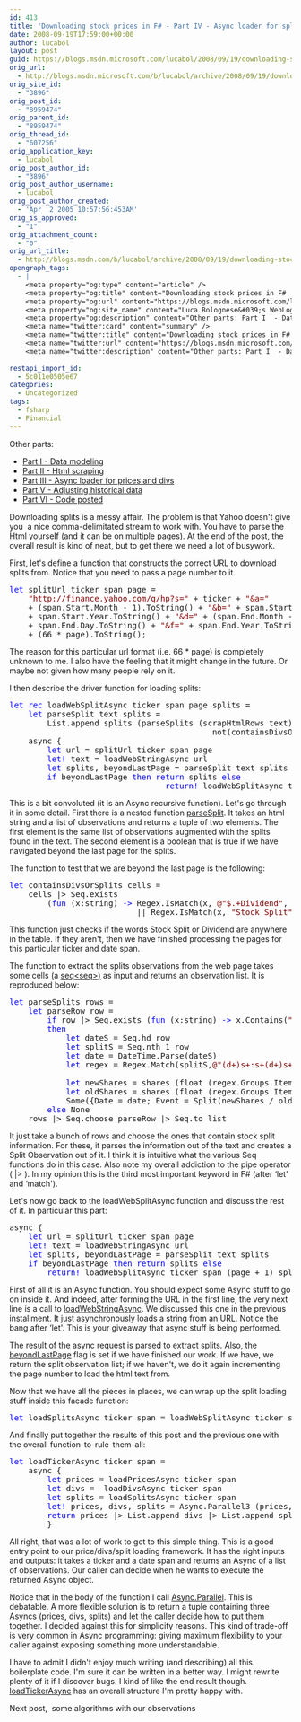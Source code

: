 ```yaml
---
id: 413
title: 'Downloading stock prices in F# - Part IV - Async loader for splits'
date: 2008-09-19T17:59:00+00:00
author: lucabol
layout: post
guid: https://blogs.msdn.microsoft.com/lucabol/2008/09/19/downloading-stock-prices-in-f-part-iv-async-loader-for-splits/
orig_url:
  - http://blogs.msdn.microsoft.com/b/lucabol/archive/2008/09/19/downloading-stock-prices-in-f-part-iv-async-loader-for-splits.aspx
orig_site_id:
  - "3896"
orig_post_id:
  - "8959474"
orig_parent_id:
  - "8959474"
orig_thread_id:
  - "607256"
orig_application_key:
  - lucabol
orig_post_author_id:
  - "3896"
orig_post_author_username:
  - lucabol
orig_post_author_created:
  - 'Apr  2 2005 10:57:56:453AM'
orig_is_approved:
  - "1"
orig_attachment_count:
  - "0"
orig_url_title:
  - http://blogs.msdn.com/b/lucabol/archive/2008/09/19/downloading-stock-prices-in-f-part-iv-async-loader-for-splits.aspx
opengraph_tags:
  - |
    <meta property="og:type" content="article" />
    <meta property="og:title" content="Downloading stock prices in F#  - Part IV  - Async loader for splits" />
    <meta property="og:url" content="https://blogs.msdn.microsoft.com/lucabol/2008/09/19/downloading-stock-prices-in-f-part-iv-async-loader-for-splits/" />
    <meta property="og:site_name" content="Luca Bolognese&#039;s WebLog" />
    <meta property="og:description" content="Other parts: Part I  - Data modeling Part II  - Html scraping Part III  - Async loader for prices and divs Part V  - Adjusting historical data Part VI  - Code posted Downloading splits is a messy affair. The problem is that Yahoo doesn't give you&nbsp; a nice comma-delimitated stream to work with. You have..." />
    <meta name="twitter:card" content="summary" />
    <meta name="twitter:title" content="Downloading stock prices in F#  - Part IV  - Async loader for splits" />
    <meta name="twitter:url" content="https://blogs.msdn.microsoft.com/lucabol/2008/09/19/downloading-stock-prices-in-f-part-iv-async-loader-for-splits/" />
    <meta name="twitter:description" content="Other parts: Part I  - Data modeling Part II  - Html scraping Part III  - Async loader for prices and divs Part V  - Adjusting historical data Part VI  - Code posted Downloading splits is a messy affair. The problem is that Yahoo doesn't give you&nbsp; a nice comma-delimitated stream to work with. You have..." />
    
restapi_import_id:
  - 5c011e0505e67
categories:
  - Uncategorized
tags:
  - fsharp
  - Financial
---
```

Other parts:

  * [Part I  - Data modeling](http://blogs.msdn.com/lucabol/archive/2008/08/29/downloading-stock-prices-in-f-part-i-data-modeling.aspx)
  * [Part II  - Html scraping](http://blogs.msdn.com/lucabol/archive/2008/09/05/downloading-stock-prices-in-f-part-ii-html-scraping.aspx)
  * [Part III  - Async loader for prices and divs](http://blogs.msdn.com/lucabol/archive/2008/09/12/downloading-stock-prices-in-f-part-iii-async-loader-for-prices-and-divs.aspx)
  * [Part V  - Adjusting historical data](http://blogs.msdn.com/lucabol/archive/2008/09/26/downloading-stock-prices-in-f-part-v-adjusting-historical-data.aspx)
  * [Part VI  - Code posted](http://blogs.msdn.com/lucabol/archive/2008/10/20/downloading-stock-prices-in-f-part-vi-code-posted.aspx)

Downloading splits is a messy affair. The problem is that Yahoo doesn't give you&nbsp; a nice comma-delimitated stream to work with. You have to parse the Html yourself (and it can be on multiple pages). At the end of the post, the overall result is kind of neat, but to get there we need a lot of busywork.

First, let's define a function that constructs the correct URL to download splits from. Notice that you need to pass a page number to it.

<pre class="code"><span style="color:blue;">let </span>splitUrl ticker span page =
    <span style="color:maroon;">"http://finance.yahoo.com/q/hp?s=" </span>+ ticker + <span style="color:maroon;">"&a="<br />    </span>+ (span.Start.Month - 1).ToString() + <span style="color:maroon;">"&b=" </span>+ span.Start.Day.ToString() + <span style="color:maroon;">"&c=" <br />    </span>+ span.Start.Year.ToString() + <span style="color:maroon;">"&d=" </span>+ (span.End.Month - 1).ToString() + <span style="color:maroon;">"&e="<br />    </span>+ span.End.Day.ToString() + <span style="color:maroon;">"&f=" </span>+ span.End.Year.ToString() + <span style="color:maroon;">"&g=v&z=66&y="<br />    </span>+ (66 * page).ToString();</pre>

The reason for this particular url format (i.e. 66 * page) is completely unknown to me. I also have the feeling that it might change in the future. Or maybe not given how many people rely on it.

I then describe the driver function for loading splits:

<pre class="code"><span style="color:blue;">let rec </span>loadWebSplitAsync ticker span page splits =
    <span style="color:blue;">let </span>parseSplit text splits =
        List.append splits (parseSplits (scrapHtmlRows text)),<br />                                           not(containsDivsOrSplits (scrapHtmlCells text))
    async {
        <span style="color:blue;">let </span>url = splitUrl ticker span page
        <span style="color:blue;">let! </span>text = loadWebStringAsync url
        <span style="color:blue;">let </span>splits, beyondLastPage = parseSplit text splits
        <span style="color:blue;">if </span>beyondLastPage <span style="color:blue;">then return </span>splits <span style="color:blue;">else<br />                                 return! </span>loadWebSplitAsync ticker span (page + 1) splits }</pre>



This is a bit convoluted (it is an Async recursive function). Let's go through it in some detail. First there is a nested function <u>parseSplit</u>. It takes an html string and a list of observations and returns a tuple of two elements. The first element is the same list of observations augmented with the splits found in the text. The second element is a boolean that is true if we have navigated beyond the last page for the splits.

The function to test that we are beyond the last page is the following:

<pre class="code"><span style="color:blue;">let </span>containsDivsOrSplits cells =
    cells |&gt; Seq.exists<br />        (<span style="color:blue;">fun </span>(x:string) <span style="color:blue;">-&gt; </span>Regex.IsMatch(x, <span style="color:maroon;">@"$.+Dividend"</span>, RegexOptions.Multiline)<br />                           || Regex.IsMatch(x, <span style="color:maroon;">"Stock Split"</span>))  </pre>

This function just checks if the words Stock Split or Dividend are anywhere in the table. If they aren't, then we have finished processing the pages for this particular ticker and date span.

The function to extract the splits observations from the web page takes some cells (a <u>seq<seq<string>>)</u> as input and returns an observation list. It is reproduced below:

<pre class="code"><span style="color:blue;">let </span>parseSplits rows =
    <span style="color:blue;">let </span>parseRow row =
        <span style="color:blue;">if </span>row |&gt; Seq.exists (<span style="color:blue;">fun </span>(x:string) <span style="color:blue;">-&gt; </span>x.Contains(<span style="color:maroon;">"Stock Split"</span>))
        <span style="color:blue;">then
            let </span>dateS = Seq.hd row
            <span style="color:blue;">let </span>splitS = Seq.nth 1 row
            <span style="color:blue;">let </span>date = DateTime.Parse(dateS)
            <span style="color:blue;">let </span>regex = Regex.Match(splitS,<span style="color:maroon;">@"(d+)s+:s+(d+)s+Stock Split"</span>,<br />                                                                   RegexOptions.Multiline)
            <span style="color:blue;">let </span>newShares = shares (float (regex.Groups.Item(1).Value))
            <span style="color:blue;">let </span>oldShares = shares (float (regex.Groups.Item(2).Value))
            Some({Date = date; Event = Split(newShares / oldShares)})
        <span style="color:blue;">else </span>None
    rows |&gt; Seq.choose parseRow |&gt; Seq.to_list</pre>

It just take a bunch of rows and choose the ones that contain stock split information. For these, it parses the information out of the text and creates a Split Observation out of it. I think it is intuitive what the various Seq functions do in this case. Also note my overall addiction to the pipe operator ( |> ). In my opinion this is the third most important keyword in F# (after &#8216;let' and &#8216;match').

Let's now go back to the loadWebSplitAsync function and discuss the rest of it. In particular this part:

<pre class="code">async {
    <span style="color:blue;">let </span>url = splitUrl ticker span page
    <span style="color:blue;">let! </span>text = loadWebStringAsync url
    <span style="color:blue;">let </span>splits, beyondLastPage = parseSplit text splits
    <span style="color:blue;">if </span>beyondLastPage <span style="color:blue;">then return </span>splits <span style="color:blue;">else<br />        return! </span>loadWebSplitAsync ticker span (page + 1) splits }</pre>

First of all it is an Async function. You should expect some Async stuff to go on inside it. And indeed, after forming the URL in the first line, the very next line is a call to <u>loadWebStringAsync</u>. We discussed this one in the previous installment. It just asynchronously loads a string from an URL. Notice the bang after &#8216;let'. This is your giveaway that async stuff is being performed.

The result of the async request is parsed to extract splits. Also, the <u>beyondLastPage</u> flag is set if we have finished our work. If we have, we return the split observation list; if we haven't, we do it again incrementing the page number to load the html text from.

Now that we have all the pieces in places, we can wrap up the split loading stuff inside this facade function:

<pre class="code"><span style="color:blue;">let </span>loadSplitsAsync ticker span = loadWebSplitAsync ticker span 0 []<br /></pre>

And finally put together the results of this post and the previous one with the overall function-to-rule-them-all:

<pre class="code"><span style="color:blue;">let </span>loadTickerAsync ticker span =
    async {
        <span style="color:blue;">let </span>prices = loadPricesAsync ticker span
        <span style="color:blue;">let </span>divs =  loadDivsAsync ticker span
        <span style="color:blue;">let </span>splits = loadSplitsAsync ticker span
        <span style="color:blue;">let! </span>prices, divs, splits = Async.Parallel3 (prices, divs, splits)
        <span style="color:blue;">return </span>prices |&gt; List.append divs |&gt; List.append splits
        }</pre>

All right, that was a lot of work to get to this simple thing. This is a good entry point to our price/divs/split loading framework. It has the right inputs and outputs: it takes a ticker and a date span and returns an Async of a list of observations. Our caller can decide when he wants to execute the returned Async object.

Notice that in the body of the function I call <u>Async.Parallel</u>. This is debatable. A more flexible solution is to return a tuple containing three Asyncs (prices, divs, splits) and let the caller decide how to put them together. I decided against this for simplicity reasons. This kind of trade-off is very common in Async programming: giving maximum flexibility to your caller against exposing something more understandable.

I have to admit I didn't enjoy much writing (and describing) all this boilerplate code. I'm sure it can be written in a better way. I might rewrite plenty of it if I discover bugs. I kind of like the end result though. <u>loadTickerAsync</u> has an overall structure I'm pretty happy with.

Next post,&nbsp; some algorithms with our observations
